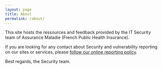 ```yaml
---
layout: page
title: About
permalink: /about/
---
```


This site hosts the ressources and feedback provided by the IT Security team of Assurance Maladie (French Public Health Insurance).

If you are looking for any contact about Security and vulnerability reporting on our sites or services, please [follow our online reporting policy](https://assurancemaladiesec.github.io/abuse/reporting/).

Best regards, the Security team.